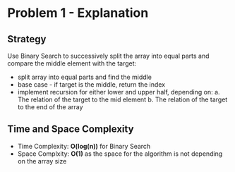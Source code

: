 # Problem 1 - Explanation
## Strategy
Use Binary Search to successively split the array into equal parts and compare the middle element with the target:
- split array into equal parts and find the middle
- base case - if target is the middle, return the index
- implement recursion for either lower and upper half, depending on:
a. The relation of the target to the mid element
b. The relation of the target to the end of the array

## Time and Space Complexity
- Time Complexity: **O(log(n))** for Binary Search
- Space Complxity: **O(1)** as the space for the algorithm is not depending on the array size
